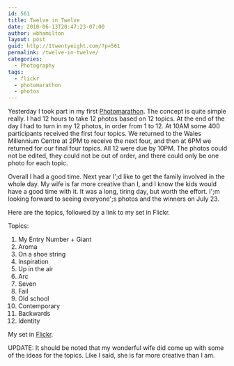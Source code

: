 ```yaml
---
id: 561
title: Twelve in Twelve
date: 2010-06-13T20:47:23-07:00
author: wbhamilton
layout: post
guid: http://1twentyeight.com/?p=561
permalink: /twelve-in-twelve/
categories:
  - Photography
tags:
  - flickr
  - photomarathon
  - photos
---
```

Yesterday I took part in my first [Photomarathon](http://www.photomarathon.co.uk). The concept is quite simple really. I had 12 hours to take 12 photos based on 12 topics. At the end of the day I had to turn in my 12 photos, in order from 1 to 12. At 10AM some 400 participants received the first four topics. We returned to the Wales Millennium Centre at 2PM to receive the next four, and then at 6PM we returned for our final four topics. All 12 were due by 10PM. The photos could not be edited, they could not be out of order, and there could only be one photo for each topic.

Overall I had a good time. Next year I';d like to get the family involved in the whole day. My wife is far more creative than I, and I know the kids would have a good time with it. It was a long, tiring day, but worth the effort. I';m looking forward to seeing everyone';s photos and the winners on July 23.

Here are the topics, followed by a link to my set in Flickr.

Topics:

  1. My Entry Number + Giant
  2. Aroma
  3. On a shoe string
  4. Inspiration
  5. Up in the air
  6. Arc
  7. Seven
  8. Fail
  9. Old school
 10. Contemporary
 11. Backwards
 12. Identity

My set in [Flickr](http://www.flickr.com/photos/thehuddle/sets/72157624260898124/).

UPDATE: It should be noted that my wonderful wife did come up with some of the ideas for the topics. Like I said, she is far more creative than I am.
